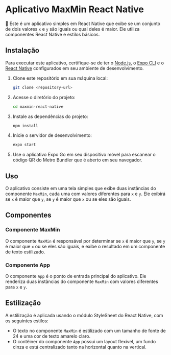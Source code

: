 # Aplicativo MaxMin React Native

📱 Este é um aplicativo simples em React Native que exibe se um conjunto de dois valores `x` e `y` são iguais ou qual deles é maior. Ele utiliza componentes React Native e estilos básicos.

## Instalação

Para executar este aplicativo, certifique-se de ter o [Node.js](https://nodejs.org/), o [Expo CLI](https://docs.expo.dev/get-started/installation/) e o [React Native](https://reactnative.dev/docs/environment-setup) configurados em seu ambiente de desenvolvimento.

1. Clone este repositório em sua máquina local:

   ```bash
   git clone <repository-url>
   ```

2. Acesse o diretório do projeto:

   ```bash
   cd maxmin-react-native
   ```

3. Instale as dependências do projeto:

   ```bash
   npm install
   ```

4. Inicie o servidor de desenvolvimento:

   ```bash
   expo start
   ```

5. Use o aplicativo Expo Go em seu dispositivo móvel para escanear o código QR do Metro Bundler que é aberto em seu navegador.

## Uso

O aplicativo consiste em uma tela simples que exibe duas instâncias do componente `MaxMin`, cada uma com valores diferentes para `x` e `y`. Ele exibirá se `x` é maior que `y`, se `y` é maior que `x` ou se eles são iguais.

## Componentes

### Componente MaxMin

O componente `MaxMin` é responsável por determinar se `x` é maior que `y`, se `y` é maior que `x` ou se eles são iguais, e exibe o resultado em um componente de texto estilizado.

### Componente App

O componente `App` é o ponto de entrada principal do aplicativo. Ele renderiza duas instâncias do componente `MaxMin` com valores diferentes para `x` e `y`.

## Estilização

A estilização é aplicada usando o módulo StyleSheet do React Native, com os seguintes estilos:

- O texto no componente `MaxMin` é estilizado com um tamanho de fonte de 24 e uma cor de texto amarelo claro.
- O contêiner do componente `App` possui um layout flexível, um fundo cinza e está centralizado tanto na horizontal quanto na vertical.

